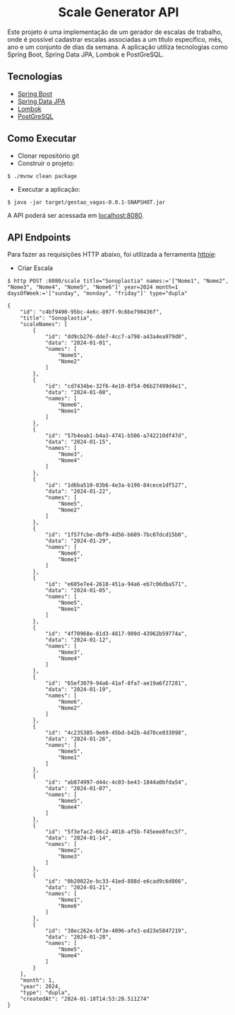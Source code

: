 <h1 align="center">
  Scale Generator API
</h1>

Este projeto é uma implementação de um gerador de escalas de trabalho, onde é possível cadastrar escalas associadas a um título específico, mês, ano e um conjunto de dias da semana. A aplicação utiliza tecnologias como Spring Boot, Spring Data JPA, Lombok e PostGreSQL.

## Tecnologias

- [Spring Boot](https://spring.io/projects/spring-boot)
- [Spring Data JPA](https://spring.io/projects/spring-data-jpa)
- [Lombok](https://projectlombok.org/)
- [PostGreSQL](https://www.postgresql.org/)

## Como Executar

- Clonar repositório git
- Construir o projeto:

```
$ ./mvnw clean package
```

- Executar a aplicação:

```
$ java -jar target/gestao_vagas-0.0.1-SNAPSHOT.jar
```

A API poderá ser acessada em [localhost:8080](http://localhost:8080).

## API Endpoints

Para fazer as requisições HTTP abaixo, foi utilizada a ferramenta [httpie](https://httpie.io):

- Criar Escala

```
$ http POST :8080/scale title="Sonoplastia" names:='["Nome1", "Nome2", "Nome3", "Nome4", "Nome5", "Nome6"]' year=2024 month=1 daysOfWeek:='["sunday", "monday", "friday"]' type="dupla"

{
	"id": "c4bf9490-95bc-4e6c-897f-9c6be790436f",
	"title": "Sonoplastia",
	"scaleNames": [
		{
			"id": "dd9cb276-dde7-4cc7-a798-a43a4ea979d0",
			"data": "2024-01-01",
			"names": [
				"Nome5",
				"Nome2"
			]
		},
		{
			"id": "cd7434be-32f6-4e10-8f54-06b27499d4e1",
			"data": "2024-01-08",
			"names": [
				"Nome6",
				"Nome1"
			]
		},
		{
			"id": "57b4eab1-b4a3-4741-b506-a742210df47d",
			"data": "2024-01-15",
			"names": [
				"Nome3",
				"Nome4"
			]
		},
		{
			"id": "1d6ba510-03b6-4e3a-b198-84cece1df527",
			"data": "2024-01-22",
			"names": [
				"Nome5",
				"Nome2"
			]
		},
		{
			"id": "1f57fcbe-dbf9-4d56-b609-7bc07dcd15b0",
			"data": "2024-01-29",
			"names": [
				"Nome6",
				"Nome1"
			]
		},
		{
			"id": "e605e7e4-2618-451a-94a6-eb7c06dba571",
			"data": "2024-01-05",
			"names": [
				"Nome5",
				"Nome1"
			]
		},
		{
			"id": "4f70968e-81d3-4817-909d-43962b59774a",
			"data": "2024-01-12",
			"names": [
				"Nome3",
				"Nome4"
			]
		},
		{
			"id": "65ef3079-94a6-41af-8fa7-ae19a6f27281",
			"data": "2024-01-19",
			"names": [
				"Nome6",
				"Nome2"
			]
		},
		{
			"id": "4c235305-9e69-45bd-b42b-4d70ce033098",
			"data": "2024-01-26",
			"names": [
				"Nome5",
				"Nome1"
			]
		},
		{
			"id": "ab874997-d44c-4c03-be43-1844a0bfda54",
			"data": "2024-01-07",
			"names": [
				"Nome5",
				"Nome4"
			]
		},
		{
			"id": "5f3efac2-66c2-4018-af5b-f45eee8fec5f",
			"data": "2024-01-14",
			"names": [
				"Nome2",
				"Nome3"
			]
		},
		{
			"id": "0b20022e-bc33-41ed-888d-e6cad9c6d866",
			"data": "2024-01-21",
			"names": [
				"Nome1",
				"Nome6"
			]
		},
		{
			"id": "38ec262e-bf3e-4096-afe3-ed23e5847219",
			"data": "2024-01-28",
			"names": [
				"Nome5",
				"Nome4"
			]
		}
	],
	"month": 1,
	"year": 2024,
	"type": "dupla",
	"createdAt": "2024-01-18T14:53:28.511274"
}
```
